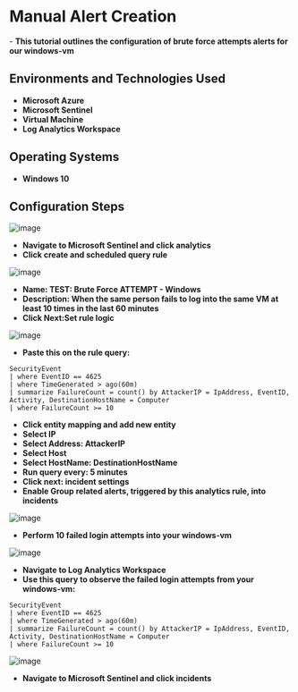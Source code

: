 <h1>Manual Alert Creation</h1>
- <b>This tutorial outlines the configuration of brute force attempts alerts for our windows-vm</b>

<h2>Environments and Technologies Used</h2>

- <b>Microsoft Azure</b> 
- <b>Microsoft Sentinel</b>
- <b>Virtual Machine</b>
- <b>Log Analytics Workspace</b>

<h2>Operating Systems</h2>

- <b>Windows 10</b>

<h2>Configuration Steps</h2>

![image](https://github.com/user-attachments/assets/e035c791-e657-4a6b-91ea-b44ab9afd94e)
- <b>Navigate to Microsoft Sentinel and click analytics</b>
- <b>Click create and scheduled query rule</b>

![image](https://github.com/user-attachments/assets/6606b270-8e95-4d08-8a9f-622626b1ea3a)
- <b>Name: TEST: Brute Force ATTEMPT - Windows</b>
- <b>Description: When the same person fails to log into the same VM at least 10 times in the last 60 minutes</b>
- <b>Click Next:Set rule logic</b>

![image](https://github.com/user-attachments/assets/bfc36842-9dd8-4922-ae33-59872566d605)
- <b>Paste this on the rule query:</b>
``` 
SecurityEvent
| where EventID == 4625
| where TimeGenerated > ago(60m)
| summarize FailureCount = count() by AttackerIP = IpAddress, EventID, Activity, DestinationHostName = Computer
| where FailureCount >= 10
```
- <b>Click entity mapping and add new entity</b>
- <b>Select IP</b>
- <b>Select Address: AttackerIP</b>
- <b>Select Host</b>
- <b>Select HostName: DestinationHostName</b>
- <b>Run query every: 5 minutes</b>
- <b>Click next: incident settings</b>
- <b>Enable Group related alerts, triggered by this analytics rule, into incidents</b>

![image](https://github.com/user-attachments/assets/2a01a39d-e45f-4ff8-8d0e-2e5f32a0143f)
- <b>Perform 10 failed login attempts into your windows-vm</b>

![image](https://github.com/user-attachments/assets/e7553ab4-b1fa-450b-8513-8e41c0ffd67a)
- <b>Navigate to Log Analytics Workspace</b>
- <b>Use this query to observe the failed login attempts from your windows-vm:</b>
```
SecurityEvent
| where EventID == 4625
| where TimeGenerated > ago(60m)
| summarize FailureCount = count() by AttackerIP = IpAddress, EventID, Activity, DestinationHostName = Computer
| where FailureCount >= 10
```

![image](https://github.com/user-attachments/assets/f052ba78-a37e-44f8-991f-d1582a8622fc)
- <b>Navigate to Microsoft Sentinel and click incidents</b>

